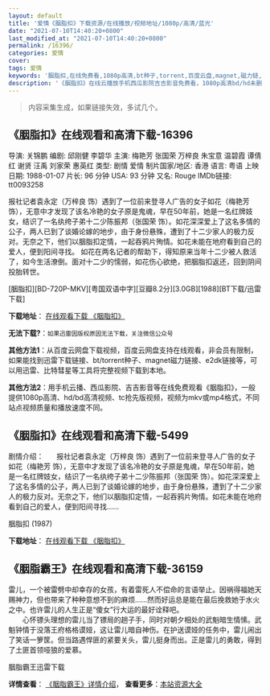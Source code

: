 ```yaml
---
layout: default
title: '爱情《胭脂扣》下载资源/在线播放/视频地址/1080p/高清/蓝光'
date: "2021-07-10T14:40:20+0800"
last_modified_at: "2021-07-10T14:40:20+0800"
permalink: /16396/
categories: 爱情
cover:
tags: 爱情
keywords: '胭脂扣,在线免费看,1080p高清,bt种子,torrent,百度云盘,magnet,磁力链,迅雷下载资源'
description: '《胭脂扣》在线云播放手机西瓜影院吉吉影音免费看，1080p高清bd/hd未删减完整版和tc抢先枪版，mkv/mp4格式，附带bt/torrent种子、magnet/磁力链、百度云盘、网盘资源迅雷下载链接'
---
```


>内容采集生成，如果链接失效，多试几个。


## 《胭脂扣》在线观看和高清下载-16396

导演: 关锦鹏 编剧: 邱刚健 李碧华 主演: 梅艳芳 张国荣 万梓良 朱宝意 温碧霞 谭倩红 谢贤 汪禹 刘家荣 惠英红 类型: 剧情 爱情 制片国家/地区: 香港 语言: 粤语 上映日期: 1988-01-07 片长: 96 分钟 USA: 93 分钟 又名: Rouge IMDb链接: tt0093258

报社记者袁永定（万梓良 饰）遇到了一位前来登寻人广告的女子如花（梅艳芳 饰），无意中才发现了该名冷艳的女子原是鬼魂，早在50年前，她是一名红牌妓女，结识了一名纨绔子弟十二少陈振邦（张国荣 饰）。如花深深爱上了这名多情的公子，两人已到了谈婚论嫁的地步，由于身份悬殊，遭到了十二少家人的极力反对。无奈之下，他们以胭脂扣定情，一起吞鸦片殉情。如花未能在地府看到自己的爱人，便到阳间寻找。 如花在两名记者的帮助下，得知原来当年十二少被人救活了，如今生活潦倒。面对十二少的懦弱，如花伤心欲绝，把胭脂扣返还，回到阴间投胎转世。


[胭脂扣][BD-720P-MKV][粤国双语中字][豆瓣8.2分][3.0GB][1988][BT下载/迅雷下载]

**下载地址**： [在线观看下载 《胭脂扣》](https://www.btdx8.com/torrent/rouge_1988.html) 


**无法下载?**：`如果迅雷因版权原因无法下载，关注微信公众号 `

**其他方法1**：从百度云网盘下载视频，百度云网盘支持在线观看，非会员有限制，如果能找到迅雷下载链接、bt/torrent种子、magnet磁力链接、e2dk链接等，可以用迅雷、比特彗星等工具将完整视频下载到本地。

**其他方法2**：用手机云播、西瓜影院、吉吉影音等在线免费观看《胭脂扣》，一般提供1080p高清、hd/bd高清视频、tc抢先版视频，视频为mkv或mp4格式，不同站点视频质量和播放速度不同。


## 《胭脂扣》在线观看和高清下载-5499

剧情介绍：   　报社记者袁永定（万梓良 饰）遇到了一位前来登寻人广告的女子如花（梅艳芳 饰），无意中才发现了该名冷艳的女子原是鬼魂，早在50年前，她是一名红牌妓女，结识了一名纨绔子弟十二少陈振邦（张国荣 饰）。如花深深爱上了这名多情的公子，两人已到了谈婚论嫁的地步，由于身份悬殊，遭到了十二少家人的极力反对。无奈之下，他们以胭脂扣定情，一起吞鸦片殉情。如花未能在地府看到自己的爱人，便到阳间寻找……


胭脂扣 (1987)

**下载地址**： [在线观看下载 《胭脂扣》](https://www.btbtdy.me/btdy/dy16167.html) 


## 《胭脂霸王》在线观看和高清下载-36159

雷儿，一个被雷劈中却幸存的女孩，有着雷死人不偿命的言语举止。因祸得福她天赐神力，但也带来了种种意想不到的麻烦&hellip;…然而好运总是能在最后挽救她于水火之中。也许雷儿的人生正是“傻女”行大运的最好诠释吧。<br />　　心怀镖头理想的雷儿当了镖局的趟子手，同时对朝夕相处的武魁暗生情愫。武魁钟情于没落王府格格谟娅，这让雷儿暗自神伤。在护送谟娅的任务中，雷儿闹出了笑话一箩筐。但当路遇悍匪的紧要关头，雷儿挺身而出。正是雷儿的勇敢，得到了土匪首领哑狼的爱慕。</p>


胭脂霸王迅雷下载

**详情查看**： [《胭脂霸王》详情介绍](/movie/36159/)， **查看更多**：[本站资源大全](/movie/t/all/)

